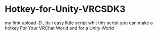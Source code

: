 # Hotkey-for-Unity-VRCSDK3
my first upload :D , its i easy little script whit this script you can make a hotkey For Your VRChat World and for a Unity World
